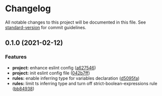 # Changelog

All notable changes to this project will be documented in this file. See [standard-version](https://github.com/conventional-changelog/standard-version) for commit guidelines.

## 0.1.0 (2021-02-12)


### Features

* **project:** enhance eslint config ([a627546](https://github.com/Ubleam/eslint-config-ubleam/commit/a627546f218eaaf0bbf8875320010201f2b659bc))
* **project:** init eslint config file ([042b7ff](https://github.com/Ubleam/eslint-config-ubleam/commit/042b7ffb8a316bff1ae7b4e29abb7a17d111116b))
* **rules:** enable inferring type for variables declaration ([d5095fa](https://github.com/Ubleam/eslint-config-ubleam/commit/d5095fa8c830a1ae5031c313064cdd8a94a3b3d4))
* **rules:** limit ts inferring type and turn off strict-boolean-expressions rule ([bb84938](https://github.com/Ubleam/eslint-config-ubleam/commit/bb84938b3406a8aeb97f9f3908d897fb56c30d0f))
